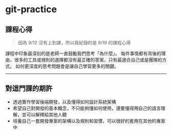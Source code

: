 # git-practice
## 課程心得
>因為 9/12 沒有上到課，所以我紀錄的是 9/19 的課程心得

課程中印象最深刻的是老師一直鼓勵我們思考「為什麼」。
每件事情都有背後的理由，很多的工具或規則的選擇都沒有最正確的答案，只有最適合自己或是團隊的方式。
如何更深度的思考問題會是讓自己學習更多的關鍵。


---
## 對這門課的期許
- 透過實作學習後端開發，以及懂得如何設計系統架構
- 希望自己對開發的基本概念，不只能夠懂如何使用，還要懂得用自己的語言理解，並可以解釋給其他人聽
- 培養自己一套開發專案的架構以及規則和習慣，可以很好的套用在其他的專案中
